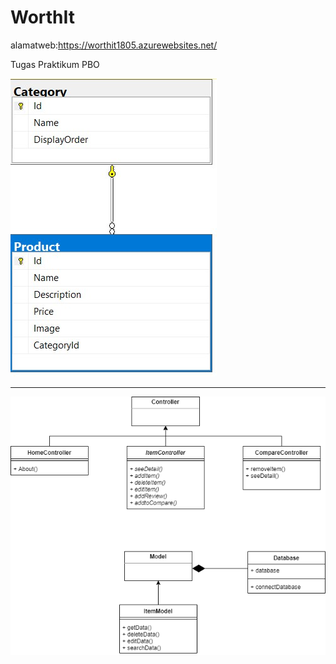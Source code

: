 # WorthIt

alamatweb:https://worthit1805.azurewebsites.net/

Tugas Praktikum PBO


![Database](https://github.com/frchandra/WorthIt/blob/main/Read%20me%20resouces/Database.jpg)
<hr>

![Database](https://github.com/frchandra/WorthIt/blob/main/Read%20me%20resouces/uml.png)
